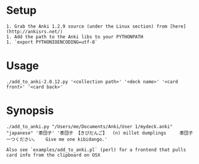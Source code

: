 # Setup
    1. Grab the Anki 1.2.9 source (under the Linux section) from [here](http://ankisrs.net/)
    1. Add the path to the Anki libs to your PYTHONPATH
    1. `export PYTHONIOENCODING=utf-8`

# Usage
    ./add_to_anki-2.0.12.py '<collection path>' '<deck name>' '<card front>' '<card back>'

# Synopsis
    ./add_to_anki.py "/Users/me/Documents/Anki/User 1/mydeck.anki" "japanese" '黍団子' '黍団子 【きびだんご】  (n) millet dumplings     黍団子一つください。   Give me one kibidango.'

    Also see `examples/add_to_anki.pl` (perl) for a frontend that pulls card info from the clipboard on OSX

